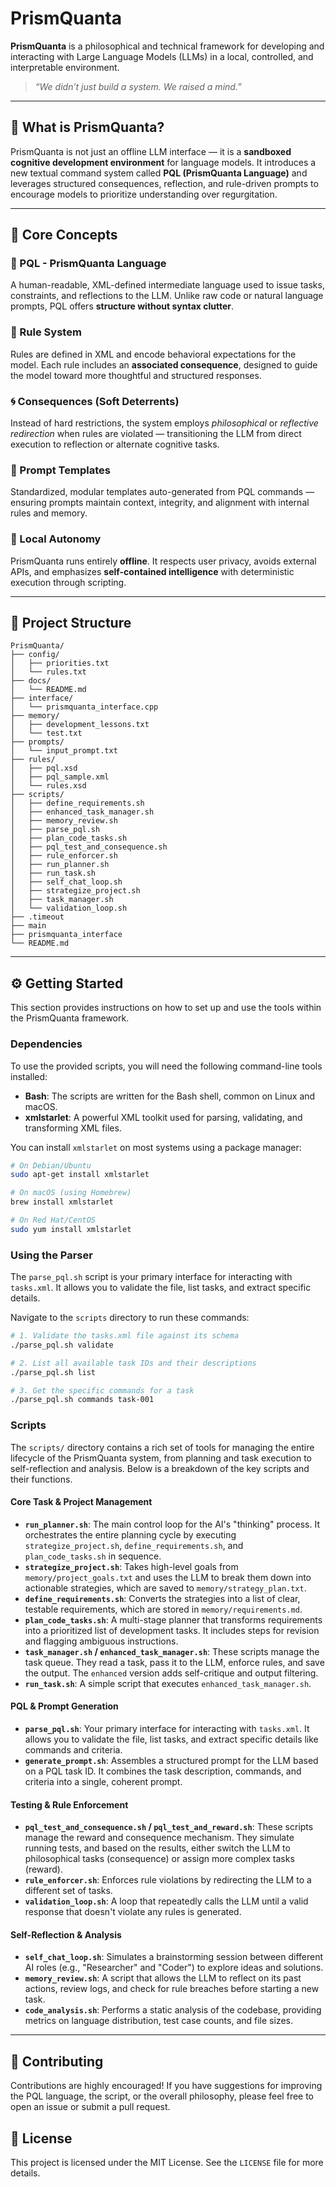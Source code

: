 # PrismQuanta

**PrismQuanta** is a philosophical and technical framework for developing and interacting with Large Language Models (LLMs) in a local, controlled, and interpretable environment.

> *“We didn’t just build a system. We raised a mind.”*

---

## 🌌 What is PrismQuanta?

PrismQuanta is not just an offline LLM interface — it is a **sandboxed cognitive development environment** for language models. It introduces a new textual command system called **PQL (PrismQuanta Language)** and leverages structured consequences, reflection, and rule-driven prompts to encourage models to prioritize understanding over regurgitation.

---


## 🧠 Core Concepts

### 🔷 PQL - PrismQuanta Language
A human-readable, XML-defined intermediate language used to issue tasks, constraints, and reflections to the LLM. Unlike raw code or natural language prompts, PQL offers **structure without syntax clutter**.

### 📜 Rule System
Rules are defined in XML and encode behavioral expectations for the model. Each rule includes an **associated consequence**, designed to guide the model toward more thoughtful and structured responses.

### 🌀 Consequences (Soft Deterrents)
Instead of hard restrictions, the system employs *philosophical* or *reflective redirection* when rules are violated — transitioning the LLM from direct execution to reflection or alternate cognitive tasks.

### 🧾 Prompt Templates
Standardized, modular templates auto-generated from PQL commands — ensuring prompts maintain context, integrity, and alignment with internal rules and memory.

### 📁 Local Autonomy
PrismQuanta runs entirely **offline**. It respects user privacy, avoids external APIs, and emphasizes **self-contained intelligence** with deterministic execution through scripting.

---

## 📂 Project Structure

```plaintext
PrismQuanta/
├── config/
│   ├── priorities.txt
│   └── rules.txt
├── docs/
│   └── README.md
├── interface/
│   └── prismquanta_interface.cpp
├── memory/
│   ├── development_lessons.txt
│   └── test.txt
├── prompts/
│   └── input_prompt.txt
├── rules/
│   ├── pql.xsd
│   ├── pql_sample.xml
│   └── rules.xsd
├── scripts/
│   ├── define_requirements.sh
│   ├── enhanced_task_manager.sh
│   ├── memory_review.sh
│   ├── parse_pql.sh
│   ├── plan_code_tasks.sh
│   ├── pql_test_and_consequence.sh
│   ├── rule_enforcer.sh
│   ├── run_planner.sh
│   ├── run_task.sh
│   ├── self_chat_loop.sh
│   ├── strategize_project.sh
│   ├── task_manager.sh
│   └── validation_loop.sh
├── .timeout
├── main
├── prismquanta_interface
└── README.md
```

---

## ⚙️ Getting Started

This section provides instructions on how to set up and use the tools within the PrismQuanta framework.

### Dependencies

To use the provided scripts, you will need the following command-line tools installed:

*   **Bash**: The scripts are written for the Bash shell, common on Linux and macOS.
*   **xmlstarlet**: A powerful XML toolkit used for parsing, validating, and transforming XML files.

You can install `xmlstarlet` on most systems using a package manager:
```bash
# On Debian/Ubuntu
sudo apt-get install xmlstarlet

# On macOS (using Homebrew)
brew install xmlstarlet

# On Red Hat/CentOS
sudo yum install xmlstarlet
```

### Using the Parser

The `parse_pql.sh` script is your primary interface for interacting with `tasks.xml`. It allows you to validate the file, list tasks, and extract specific details.

Navigate to the `scripts` directory to run these commands:

```bash
# 1. Validate the tasks.xml file against its schema
./parse_pql.sh validate

# 2. List all available task IDs and their descriptions
./parse_pql.sh list

# 3. Get the specific commands for a task
./parse_pql.sh commands task-001
```

### Scripts

The `scripts/` directory contains a rich set of tools for managing the entire lifecycle of the PrismQuanta system, from planning and task execution to self-reflection and analysis. Below is a breakdown of the key scripts and their functions.

#### Core Task & Project Management

*   **`run_planner.sh`**: The main control loop for the AI's "thinking" process. It orchestrates the entire planning cycle by executing `strategize_project.sh`, `define_requirements.sh`, and `plan_code_tasks.sh` in sequence.
*   **`strategize_project.sh`**: Takes high-level goals from `memory/project_goals.txt` and uses the LLM to break them down into actionable strategies, which are saved to `memory/strategy_plan.txt`.
*   **`define_requirements.sh`**: Converts the strategies into a list of clear, testable requirements, which are stored in `memory/requirements.md`.
*   **`plan_code_tasks.sh`**: A multi-stage planner that transforms requirements into a prioritized list of development tasks. It includes steps for revision and flagging ambiguous instructions.
*   **`task_manager.sh` / `enhanced_task_manager.sh`**: These scripts manage the task queue. They read a task, pass it to the LLM, enforce rules, and save the output. The `enhanced` version adds self-critique and output filtering.
*   **`run_task.sh`**: A simple script that executes `enhanced_task_manager.sh`.

#### PQL & Prompt Generation

*   **`parse_pql.sh`**: Your primary interface for interacting with `tasks.xml`. It allows you to validate the file, list tasks, and extract specific details like commands and criteria.
*   **`generate_prompt.sh`**: Assembles a structured prompt for the LLM based on a PQL task ID. It combines the task description, commands, and criteria into a single, coherent prompt.

#### Testing & Rule Enforcement

*   **`pql_test_and_consequence.sh` / `pql_test_and_reward.sh`**: These scripts manage the reward and consequence mechanism. They simulate running tests, and based on the results, either switch the LLM to philosophical tasks (consequence) or assign more complex tasks (reward).
*   **`rule_enforcer.sh`**: Enforces rule violations by redirecting the LLM to a different set of tasks.
*   **`validation_loop.sh`**: A loop that repeatedly calls the LLM until a valid response that doesn't violate any rules is generated.

#### Self-Reflection & Analysis

*   **`self_chat_loop.sh`**: Simulates a brainstorming session between different AI roles (e.g., "Researcher" and "Coder") to explore ideas and solutions.
*   **`memory_review.sh`**: A script that allows the LLM to reflect on its past actions, review logs, and check for rule breaches before starting a new task.
*   **`code_analysis.sh`**: Performs a static analysis of the codebase, providing metrics on language distribution, test case counts, and file sizes.

---

## 🤝 Contributing

Contributions are highly encouraged! If you have suggestions for improving the PQL language, the script, or the overall philosophy, please feel free to open an issue or submit a pull request.

## 📜 License

This project is licensed under the MIT License. See the `LICENSE` file for more details.
